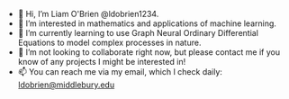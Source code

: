 - 👋 Hi, I’m Liam O'Brien @ldobrien1234.
- 👀 I’m interested in mathematics and applications of machine learning.
- 🌱 I’m currently learning to use Graph Neural Ordinary Differential Equations to model complex processes in nature.
- 💞️ I’m not looking to collaborate right now, but please contact me if you know of any projects I might be interested in!
- 📫 You can reach me via my email, which I check daily: ldobrien@middlebury.edu

<!---
ldobrien1234/ldobrien1234 is a ✨ special ✨ repository because its `README.md` (this file) appears on your GitHub profile.
You can click the Preview link to take a look at your changes.
--->
